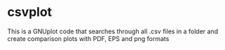 # csvplot
This is a GNUplot code that searches through all .csv files in a folder and create comparison plots with PDF, EPS and png formats
